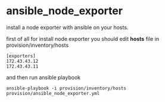 # ansible_node_exporter
install a node exporter with ansible on your hosts.

first of all for install node exporter you should edit **hosts** file in provision/inventory/hosts

```
[exporters]
172.43.43.12
172.43.43.11

```

and then run ansible playbook

```
ansible-playbook -i provision/inventory/hosts provision/ansible_node_exporter.yml
```
